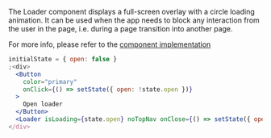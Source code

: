 The Loader component displays a full-screen overlay with a circle loading animation. It can be used when the app needs to block any interaction from the user in the page, i.e. during a page transition into another page.

For more info, please refer to the <a href="https://github.com/gazpachu/sugui/tree/master/src/components/loader/index.jsx" target="_blank">component implementation</a>

```jsx
initialState = { open: false }
;<div>
  <Button
    color="primary"
    onClick={() => setState({ open: !state.open })}
  >
    Open loader
  </Button>
  <Loader isLoading={state.open} noTopNav onClose={() => setState({ open: false })} />
</div>
```
